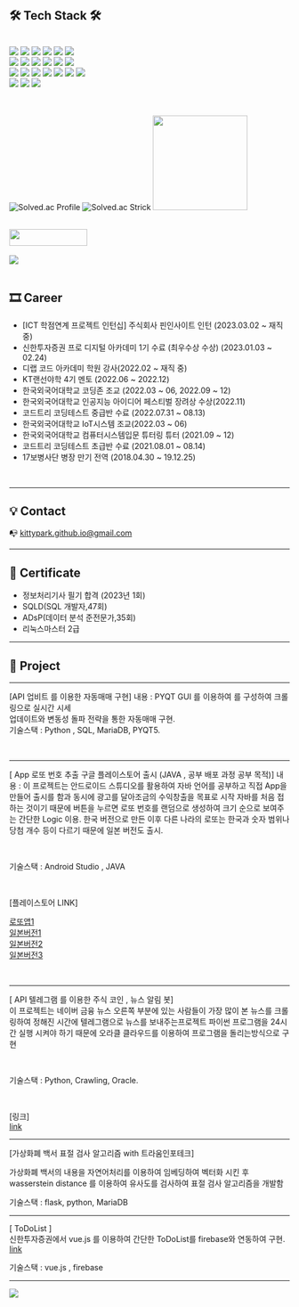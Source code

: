 ## 🛠 Tech Stack 🛠
<br>
<div> 
    <img src="https://img.shields.io/badge/github-AAAAAA?style=for-the-badge&logo=github&logoColor=white">
  <img src="https://img.shields.io/badge/git-F05032?style=for-the-badge&logo=git&logoColor=white">
    <img src="https://img.shields.io/badge/python-3776AB?style=for-the-badge&logo=python&logoColor=white">
  <img src="https://img.shields.io/badge/java-007396?style=for-the-badge&logo=java&logoColor=white"> 
  <img src="https://img.shields.io/badge/c++-00599C?style=for-the-badge&logo=c%2B%2B&logoColor=white">
    <img src="https://img.shields.io/badge/.NET-512BD4?style=for-the-badge&logo=dotnet&logoColor=white">
  <br>
    <img src="https://img.shields.io/badge/html5-E34F26?style=for-the-badge&logo=html5&logoColor=white"> 
  <img src="https://img.shields.io/badge/css-1572B6?style=for-the-badge&logo=css3&logoColor=white"> 
  <img src="https://img.shields.io/badge/javascript-F7DF1E?style=for-the-badge&logo=javascript&logoColor=black"> 
  <img src="https://img.shields.io/badge/angular.js-DD0031?style=for-the-badge&logo=angularjs&logoColor=white">
  <img src="https://img.shields.io/badge/vue.js-4FC08D?style=for-the-badge&logo=vue.js&logoColor=white"> 
  <img src="https://img.shields.io/badge/node.js-339933?style=for-the-badge&logo=Node.js&logoColor=white">
  <br>
  <img src="https://img.shields.io/badge/spring-6DB33F?style=for-the-badge&logo=spring&logoColor=white"> 
  <img src="https://img.shields.io/badge/django-092E20?style=for-the-badge&logo=django&logoColor=white">
  <img src="https://img.shields.io/badge/flask-012345?style=for-the-badge&logo=flask&logoColor=white">
  <img src="https://img.shields.io/badge/mariaDB-003545?style=for-the-badge&logo=mariaDB&logoColor=white"> 
  <img src="https://img.shields.io/badge/mongoDB-47A248?style=for-the-badge&logo=MongoDB&logoColor=white">
  <img src="https://img.shields.io/badge/firebase-FFCA28?style=for-the-badge&logo=firebase&logoColor=white">
<img src = "https://img.shields.io/badge/-ElasticSearch-005571?style=for-the-badge&logo=elasticsearch">
    <br>
    <img src="https://img.shields.io/badge/Amazon_AWS-FF9900?style=for-the-badge&logo=amazonaws&logoColor=white">
    <img src="https://img.shields.io/badge/GitHub_Actions-2088FF?style=for-the-badge&logo=github-actions&logoColor=white">
    <img src="https://img.shields.io/badge/Apache-D22128?style=for-the-badge&logo=Apache&logoColor=white">
    
    
<br>
    


<br>
    <br>
    
![Solved.ac Profile](https://mazassumnida.wtf/api/v2/generate_badge?boj=tjdwns9574)
![Solved.ac Strick](https://mazandi.herokuapp.com/api?handle=tjdwns9574&theme=cold)
 <img style ="height:170px;" src = "https://github-readme-stats.vercel.app/api/top-langs/?username=KittyPark&langs_count=8&hide=html,scss,css,shell,markdown,Ruby&layout=compact&theme=dracula"/>
   
</div>

<br>
<div>
<a href="https://github.com/KittyPark"><img style ="width:140px; height:30px"src="https://hits.seeyoufarm.com/api/count/incr/badge.svg?url=https%3A%2F%2Fgithub.com%2FKittyPark&count_bg=%23EA57F1&title_bg=%23BF1E1E&icon=adblock.svg&icon_color=%23F2DFDF&title=hits&edge_flat=false"/></a>
<br>
    <br>
    <a href="https://www.buymeacoffee.com/kittyparkgW"><img src="https://img.buymeacoffee.com/button-api/?text=Buy me a coffee&emoji=&slug=kittyparkgW&button_colour=FFDD00&font_colour=000000&font_family=Cookie&outline_colour=000000&coffee_colour=ffffff" /></a>
<br>
</div>


<br>

## 🎞 Career
- [ICT 학점연계 프로젝트 인턴십] 주식회사 핀인사이트 인턴 (2023.03.02 ~ 재직 중)
- 신한투자증권 프로 디지털 아카데미 1기 수료 (최우수상 수상) (2023.01.03 ~ 02.24)
- 디랩 코드 아카데미 학원 강사(2022.02 ~ 재직 중)
- KT랜선야학 4기 멘토 (2022.06 ~ 2022.12)
- 한국외국어대학교 코딩존 조교 (2022.03 ~ 06, 2022.09 ~ 12)
- 한국외국어대학교 인공지능 아이디어 페스티벌 장려상 수상(2022.11)
- 코드트리 코딩테스트 중급반 수료 (2022.07.31 ~ 08.13)
- 한국외국어대학교 IoT시스템 조교(2022.03 ~ 06)
- 한국외국어대학교 컴퓨터시스템입문 튜터링 튜터 (2021.09 ~ 12)
- 코드트리 코딩테스트 초급반 수료 (2021.08.01 ~ 08.14)
- 17보병사단 병장 만기 전역 (2018.04.30 ~ 19.12.25)

<br>

---

## 💡 Contact
📭  kittypark.github.io@gmail.com 

---

## 📑 Certificate
- 정보처리기사 필기 합격 (2023년 1회)
- SQLD(SQL 개발자,47회)
- ADsP(데이터 분석 준전문가,35회)
- 리눅스마스터 2급


---


## 🎁   Project

---

[API 업비트 를 이용한 자동매매 구현]
내용 : PYQT GUI 를 이용하여 를 구성하여 크롤링으로 실시간 시세  
업데이트와 변동성 돌파 전략을 통한 자동매매 구현. <br>
기술스택 : Python , SQL, MariaDB, PYQT5. 

<br>

---

[ App 로또 번호 추출 구글 플레이스토어 출시 (JAVA , 공부 배포 과정 공부 목적)]
내용 : 이 프로젝트는 안드로이드 스튜디오를 활용하여 자바 언어를 공부하고 직접 App을 만들어 출시를 함과 동시에 광고를 달아조금의 수익창출을 목표로 시작 자바를 처음 접하는 것이기 때문에 버튼을 누르면 로또 번호를 랜덤으로 생성하여 크기 순으로 보여주는 간단한 Logic 이용. 한국 버전으로 만든 이후 다른 나라의 로또는 한국과 숫자 범위나 당첨 개수 등이 다르기 때문에 일본 버전도 출시.

<br>

기술스택 : Android Studio , JAVA

<br>

[플레이스토어 LINK] 
<br>

[로또앱1](https://play.google.com/store/apps/details?id=com.clover.lottery&pli=1)  
[일본버전1](https://play.google.com/store/apps/details?id=com.clover.lotteryjapan2) <br>
[일본버전2](https://play.google.com/store/apps/details?id=com.clover.lotteryjapan3)  <br>
[일본버전3](https://play.google.com/store/apps/details?id=com.clover.lotteryjapan)  <br>

<br>

---

[ API 텔레그램 를 이용한 주식 코인 , 뉴스 알림 봇] 
<br> 
이 프로젝트는 네이버 금융 뉴스 오른쪽 부분에 있는 사람들이 가장 많이 본 뉴스를 크롤링하여 정해진 시간에 텔레그램으로 뉴스를 보내주는프로젝트 파이썬 프로그램을 24시간 실행 시켜야 하기 때문에 오라클 클라우드를 이용하여 프로그램을 돌리는방식으로 구현

<br>

기술스택 : Python, Crawling, Oracle.

<br> 

[링크] 
<br>
[link](https://github.com/KittyPark/News_Bot)

---

[가상화폐 백서 표절 검사 알고리즘 with 트라움인포테크]

가상화폐 백서의 내용을 자연어처리를 이용하여 임베딩하여 벡터화 시킨 후 wasserstein distance 를 이용하여 유사도를 검사하여 표절 검사 알고리즘을 개발함

기술스택 : flask, python, MariaDB

---
[ ToDoList ]
<br>
신한투자증권에서 vue.js 를 이용하여 간단한 ToDoList를 firebase와 연동하여 구현.
<br>
[link](https://todolist-88a4e.web.app/)
 
기술스택 : vue.js , firebase

---

<a href = "https://toss.me/kittyjun" align ="center">
    <img src="https://user-images.githubusercontent.com/71093890/224223357-8c0b7032-3a4c-484c-9593-fd2f7e2557a6.png">
</a>
